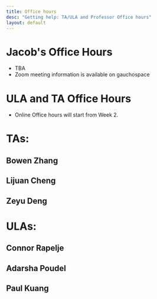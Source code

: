 ```yaml
---
title: Office hours
desc: "Getting help: TA/ULA and Professor Office hours"
layout: default
---
```



# Jacob's Office Hours

* TBA
* Zoom meeting information is available on gauchospace

# ULA and TA Office Hours

* Online Office hours will start from Week 2.

# TAs:

## Bowen Zhang
## Lijuan Cheng
## Zeyu Deng


# ULAs: 

## Connor Rapelje
## Adarsha Poudel
## Paul Kuang






